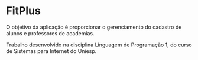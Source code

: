 # FitPlus

O objetivo da aplicação é proporcionar o gerenciamento do cadastro de alunos e professores de academias.

Trabalho desenvolvido na disciplina Linguagem de Programação 1, do curso de Sistemas para Internet do Uniesp.
